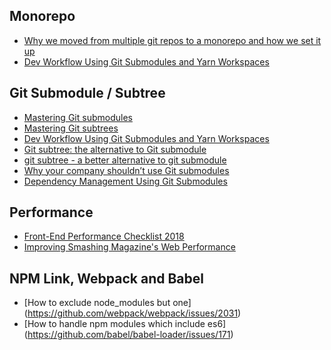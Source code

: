 
## Monorepo
 * [Why we moved from multiple git repos to a monorepo and how we set it up](https://hackernoon.com/one-vs-many-why-we-moved-from-multiple-git-repos-to-a-monorepo-and-how-we-set-it-up-f4abb0cfe469)
 * [Dev Workflow Using Git Submodules and Yarn Workspaces](https://blog.nrwl.io/dev-workflow-using-git-submodules-and-yarn-workspaces-14fd06c07964)
  
## Git Submodule / Subtree
 * [Mastering Git submodules](https://medium.com/@porteneuve/mastering-git-submodules-34c65e940407)
 * [Mastering Git subtrees](https://medium.com/@porteneuve/mastering-git-subtrees-943d29a798ec)
 * [Dev Workflow Using Git Submodules and Yarn Workspaces](https://blog.nrwl.io/dev-workflow-using-git-submodules-and-yarn-workspaces-14fd06c07964)
 * [Git subtree: the alternative to Git submodule](https://www.atlassian.com/blog/git/alternatives-to-git-submodule-git-subtree)
 * [git subtree - a better alternative to git submodule](http://alistra.ghost.io/2014/11/30/git-subtree-a-better-alternative-to-git-submodule/)
 * [Why your company shouldn’t use Git submodules](https://codingkilledthecat.wordpress.com/2012/04/28/why-your-company-shouldnt-use-git-submodules/)
 * [Dependency Management Using Git Submodules](https://www.raywenderlich.com/155150/dependency-management-using-git-submodules)
  
## Performance
 * [Front-End Performance Checklist 2018](https://www.smashingmagazine.com/2018/01/front-end-performance-checklist-2018-pdf-pages/)
 * [Improving Smashing Magazine's Web Performance](https://www.smashingmagazine.com/2014/09/improving-smashing-magazine-performance-case-study/)

## NPM Link, Webpack and Babel
  * [How to exclude node_modules but one] (https://github.com/webpack/webpack/issues/2031)
  * [How to handle npm modules which include es6] (https://github.com/babel/babel-loader/issues/171)
